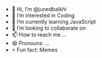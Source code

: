 - 👋 Hi, I’m @junedbalkhi
- 👀 I’m interested in Coding
- 🌱 I’m currently learning JavaScript
- 💞️ I’m looking to collaborate on 
- 📫 How to reach me ...
- 😄 Pronouns: ...
- ⚡ Fun fact: Memes

<!---
junedbalkhi/junedbalkhi is a ✨ special ✨ repository because its `README.md` (this file) appears on your GitHub profile.
You can click the Preview link to take a look at your changes.
--->
